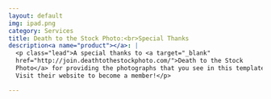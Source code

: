 ```yaml
---
layout: default
img: ipad.png
category: Services
title: Death to the Stock Photo:<br>Special Thanks
description<a name="product"></a>: |
  <p class="lead">A special thanks to <a target="_blank"
  href="http://join.deathtothestockphoto.com/">Death to the Stock
  Photo</a> for providing the photographs that you see in this template.
  Visit their website to become a member!</p>

---
```

